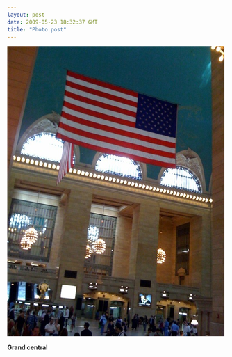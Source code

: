 ```yaml
---
layout: post
date: 2009-05-23 18:32:37 GMT
title: "Photo post"
---
```

![travisj](/images/8224d5da93e35d871c1c89eee65cb02c59d58f38166388530592f03f6d0adcde.jpg)

<b>Grand central</b>